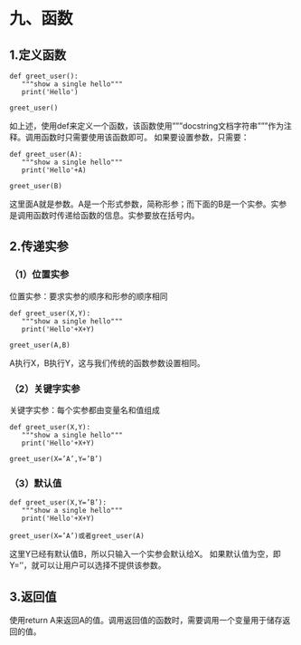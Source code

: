 # 九、函数
## 1.定义函数
 ```
def greet_user():
    """show a single hello"""
    print('Hello')
    
greet_user()
 ```
如上述，使用def来定义一个函数，该函数使用”””docstring文档字符串”””作为注释。调用函数时只需要使用该函数即可。
如果要设置参数，只需要：
 ```
def greet_user(A):
    """show a single hello"""
    print('Hello'+A)
    
greet_user(B)
 ```
这里面A就是参数。A是一个形式参数，简称形参；而下面的B是一个实参。实参是调用函数时传递给函数的信息。实参要放在括号内。
## 2.传递实参
### （1）位置实参
位置实参：要求实参的顺序和形参的顺序相同
 ```
def greet_user(X,Y):
    """show a single hello"""
    print('Hello'+X+Y)
    
greet_user(A,B)
 ```
A执行X，B执行Y，这与我们传统的函数参数设置相同。

### （2）关键字实参
关键字实参：每个实参都由变量名和值组成
 ```
def greet_user(X,Y):
    """show a single hello"""
    print('Hello'+X+Y)
    
greet_user(X=’A’,Y=’B’)
 ```
### （3）默认值
 ```
def greet_user(X,Y=’B’):
    """show a single hello"""
    print('Hello'+X+Y)
    
greet_user(X=’A’)或者greet_user(A)
 ```
这里Y已经有默认值B，所以只输入一个实参会默认给X。
如果默认值为空，即Y=’’，就可以让用户可以选择不提供该参数。
## 3.返回值
使用return A来返回A的值。调用返回值的函数时，需要调用一个变量用于储存返回的值。
